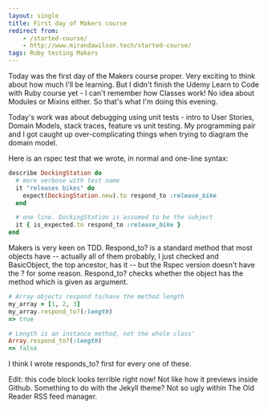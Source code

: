 ```yaml
---
layout: single
title: First day of Makers course
redirect from:
    - /started-course/
    - http://www.mirandawilson.tech/started-course/
tags: Ruby testing Makers
---
```


Today was the first day of the Makers course proper. Very exciting to think about how much I'll be learning. But I didn't finish the Udemy Learn to Code with Ruby course yet - I can't remember how Classes work! No idea about Modules or Mixins either. So that's what I'm doing this evening.

Today's work was about debugging using unit tests - intro to User Stories, Domain Models, stack traces, feature vs unit testing. My programming pair and I got caught up over-complicating things when trying to diagram the domain model.

Here is an rspec test that we wrote, in normal and one-line syntax:

```ruby
describe DockingStation do
  # more verbose with test name
  it "releases bikes" do
    expect(DockingStation.new).to respond_to :release_bike
  end

  # one line. DockingStation is assumed to be the subject
  it { is_expected.to respond_to :release_bike }
end
```

Makers is very keen on TDD. Respond_to? is a standard method that most objects have -- actually all of them probably, I just checked and BasicObject, the top ancestor, has it -- but the Rspec version doesn't have the ? for some reason. Respond_to? checks whether the object has the method which is given as argument.

```ruby
# Array objects respond to/have the method length
my_array = [1, 2, 3]
my_array.respond_to?(:length)
=> true

# Length is an instance method, not the whole class'
Array.respond_to?(:length)
=> false
```
I think I wrote responds_to? first for every one of these.

Edit: this code block looks terrible right now! Not like how it previews inside Github. Something to do with the Jekyll theme? Not so ugly within The Old Reader RSS feed manager.
